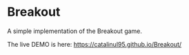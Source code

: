 # Breakout
A simple implementation of the Breakout game.

The live DEMO is here: https://catalinul95.github.io/Breakout/
